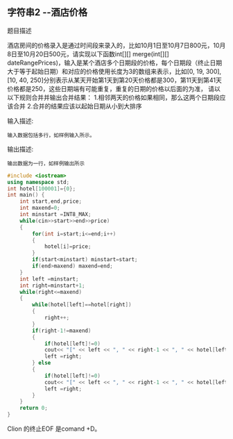 ## 字符串2 --酒店价格

题目描述

酒店房间的价格录入是通过时间段来录入的，比如10月1日至10月7日800元，10月8日至10月20日500元，请实现以下函数int[][] merge(int[][] dateRangePrices)，输入是某个酒店多个日期段的价格，每个日期段（终止日期大于等于起始日期）和对应的价格使用长度为3的数组来表示，比如[0, 19, 300], [10, 40, 250]分别表示从某天开始第1天到第20天价格都是300，第11天到第41天价格都是250，这些日期端有可能重复，重复的日期的价格以后面的为准， 请以以下规则合并并输出合并结果：
1.相邻两天的价格如果相同，那么这两个日期段应该合并
2.合并的结果应该以起始日期从小到大排序

输入描述:

```
输入数据包括多行，如样例输入所示。
```

输出描述:

```
输出数据为一行，如样例输出所示
```

```c++
#include <iostream>
using namespace std;
int hotel[100001]={0};
int main() {
    int start,end,price;
    int maxend=0;
    int minstart =INT8_MAX;
    while(cin>>start>>end>>price)
    {
        for(int i=start;i<=end;i++)
        {
            hotel[i]=price;
        }
        if(start<minstart) minstart=start;
        if(end>maxend) maxend=end;
    }
    int left =minstart;
    int right=minstart+1;
    while(right<=maxend)
    {
        while(hotel[left]==hotel[right])
        {
            right++;
        }
        if(right-1!=maxend)
        {
            if(hotel[left]!=0)
            cout<< "[" << left << ", " << right-1 << ", " << hotel[left] << "],";
            left =right;
        } else
        {
            if(hotel[left]!=0)
            cout<< "[" << left << ", " << right-1 << ", " << hotel[left] << "]";
            left =right;
        }
    }
    return 0;
}
```

Clion 的终止EOF 是comand +D。


